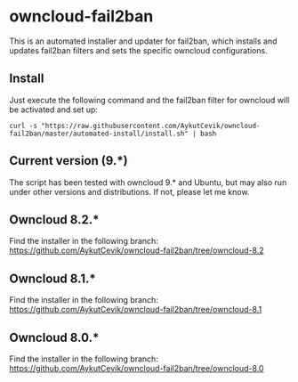 # owncloud-fail2ban

This is an automated installer and updater for fail2ban, which installs and updates fail2ban filters and sets the specific owncloud configurations.

## Install
Just execute the following command and the fail2ban filter for owncloud will be activated and set up:

```curl -s "https://raw.githubusercontent.com/AykutCevik/owncloud-fail2ban/master/automated-install/install.sh" | bash```


## Current version (9.*)
The script has been tested with owncloud 9.* and Ubuntu, but may also run under other versions and distributions. If not, please let me know.

## Owncloud 8.2.*
Find the installer in the following branch: https://github.com/AykutCevik/owncloud-fail2ban/tree/owncloud-8.2

## Owncloud 8.1.*
Find the installer in the following branch: https://github.com/AykutCevik/owncloud-fail2ban/tree/owncloud-8.1

## Owncloud 8.0.*
Find the installer in the following branch: https://github.com/AykutCevik/owncloud-fail2ban/tree/owncloud-8.0